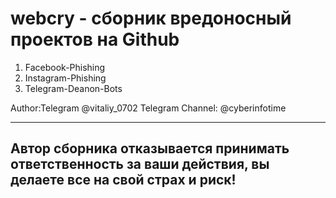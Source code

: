 # webcry - сборник вредоносный проектов на Github
1) Facebook-Phishing
2) Instagram-Phishing
3) Telegram-Deanon-Bots

Author:Telegram @vitaliy_0702
Telegram Channel: @cyberinfotime

------------------------------------------------------
Автор сборника отказывается принимать ответственность
за ваши действия, вы делаете все на свой страх и риск!
------------------------------------------------------
